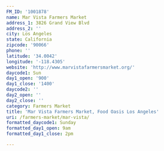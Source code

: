 ```yaml
---
FM_ID: '1001878'
name: Mar Vista Farmers Market
address_1: 3826 Grand View Blvd
address_2: ''
city: Los Angeles
state: California
zipcode: '90066'
phone: ''
latitude: '34.0042'
longitude: '-118.4305'
website: 'http://www.marvistafarmersmarket.org/'
daycode1: Sun
day1_open: '900'
day1_close: '1400'
daycode2: ''
day2_open: ''
day2_close: ''
category: Farmers Market
title: 'Mar Vista Farmers Market, Food Oasis Los Angeles'
uri: /farmers-market/mar-vista/
formatted_daycode1: Sunday
formatted_day1_open: 9am
formatted_day1_close: 2pm

---
```

